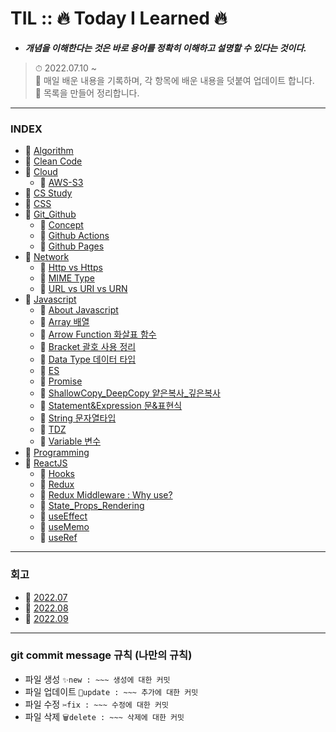 # TIL :: 🔥 Today I Learned 🔥

- **_개념을 이해한다는 것은 바로 용어를 정확히 이해하고 설명할 수 있다는 것이다._**

> ⏱ 2022.07.10 ~<br />
> 📝 매일 배운 내용을 기록하며, 각 항목에 배운 내용을 덧붙여 업데이트 합니다.<br />
> 📝 목록을 만들어 정리합니다.<br />
-----

### INDEX
- 📌 [Algorithm](https://github.com/YooJinRa/til/tree/main/Algorithm)
- 📌 [Clean Code](https://github.com/YooJinRa/til/tree/main/CleanCode)
- 📌 [Cloud](https://github.com/YooJinRa/til/tree/main/Cloud)
    * 📌 [AWS-S3](https://github.com/YooJinRa/til/tree/main/Cloud/AWS-S3.md)
- 📌 [CS Study](https://github.com/YooJinRa/til/tree/main/CS_Study)
- 📌 [CSS](https://github.com/YooJinRa/til/tree/main/CSS)
- 📌 [Git_Github](https://github.com/YooJinRa/til/tree/main/Git_Github)
    * 📌 [Concept](https://github.com/YooJinRa/til/blob/main/Git_Github/concept.md)
    * 📌 [Github Actions](https://github.com/YooJinRa/til/tree/main/Git_Github/GitHubActions.md)
    * 📌 [Github Pages](https://github.com/YooJinRa/til/tree/main/Git_Github/GithubPages.md)
- 📌 [Network](https://github.com/YooJinRa/til/tree/main/Network)
    * 📌 [Http vs Https](https://github.com/YooJinRa/til/tree/main/Network/Http_Https.md)
    * 📌 [MIME Type](https://github.com/YooJinRa/til/tree/main/Network/MIME_Type.md)
    * 📌 [URL vs URI vs URN](https://github.com/YooJinRa/til/tree/main/Network/Url_Uri_Urn.md)
- 📌 [Javascript](https://github.com/YooJinRa/til/tree/main/Javascript)
    * 📌 [About Javascript](https://github.com/YooJinRa/til/tree/main/Javascript/AboutJavascript.md)
    * 📌 [Array 배열](https://github.com/YooJinRa/til/blob/main/Javascript/Array.md)
    * 📌 [Arrow Function 화살표 함수](https://github.com/YooJinRa/til/blob/main/Javascript/ArrowFunction.md)
    * 📌 [Bracket 괄호 사용 정리](https://github.com/YooJinRa/til/blob/main/Javascript/Bracket.md)
    * 📌 [Data Type 데이터 타입](https://github.com/YooJinRa/til/blob/main/Javascript/DataType.md)
    * 📌 [ES](https://github.com/YooJinRa/til/tree/main/Javascript/ES.md)
    * 📌 [Promise](https://github.com/YooJinRa/til/tree/main/Javascript/Promise.md)
    * 📌 [ShallowCopy_DeepCopy 얕은복사_깊은복사](https://github.com/YooJinRa/til/blob/main/Javascript/ShallowCopy_DeepCopy.md)
    * 📌 [Statement&Expression 문&표현식](https://github.com/YooJinRa/til/blob/main/Javascript/Statement.md)
    * 📌 [String 문자열타입](https://github.com/YooJinRa/til/blob/main/Javascript/String.md)
    * 📌 [TDZ](https://github.com/YooJinRa/til/blob/main/Javascript/TDZ.md)
    * 📌 [Variable 변수](https://github.com/YooJinRa/til/blob/main/Javascript/Variable.md)
- 📌 [Programming](https://github.com/YooJinRa/til/tree/main/Programming)
- 📌 [ReactJS](https://github.com/YooJinRa/til/tree/main/ReactJS)
    * 📌 [Hooks](https://github.com/YooJinRa/til/tree/main/ReactJS/Hooks.md)
    * 📌 [Redux](https://github.com/YooJinRa/til/tree/main/ReactJS/Redux.md)
    * 📌 [Redux Middleware : Why use?](https://github.com/YooJinRa/til/tree/main/ReactJS/ReduxMiddleware.md)
    * 📌 [State_Props_Rendering](https://github.com/YooJinRa/til/tree/main/ReactJS/State_Props_Rendering.md)
    * 📌 [useEffect](https://github.com/YooJinRa/til/tree/main/ReactJS/useEffect.md)
    * 📌 [useMemo](https://github.com/YooJinRa/til/tree/main/ReactJS/useMemo.md)
    * 📌 [useRef](https://github.com/YooJinRa/til/tree/main/ReactJS/useRef.md)

-----

### 회고
- 📌 [2022.07](https://github.com/YooJinRa/til/blob/main/Retrospect/202207.md)
- 📌 [2022.08](https://github.com/YooJinRa/til/blob/main/Retrospect/202208.md)
- 📌 [2022.09](https://github.com/YooJinRa/til/blob/main/Retrospect/202209.md)


----

### git commit message 규칙 (나만의 규칙)
- 파일 생성 `✨new : ~~~ 생성에 대한 커밋`
- 파일 업데이트 `🚀update : ~~~ 추가에 대한 커밋`
- 파일 수정 `✂fix : ~~~ 수정에 대한 커밋`
- 파일 삭제 `🗑delete : ~~~ 삭제에 대한 커밋`